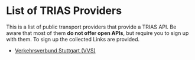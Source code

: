 # List of TRIAS Providers

This is a list of public transport providers that provide a TRIAS API.
Be aware that most of them **do not offer open APIs**, but require you to sign up with them.
To sign up the collected Links are provided.

- [Verkehrsverbund Stuttgart (VVS)](https://www.openvvs.de/pages/api)

